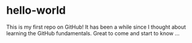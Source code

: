 # hello-world
This is my first repo on GitHub!
It has been a while since I thought about learning the GitHub fundamentals.
Great to come and start to know ...
